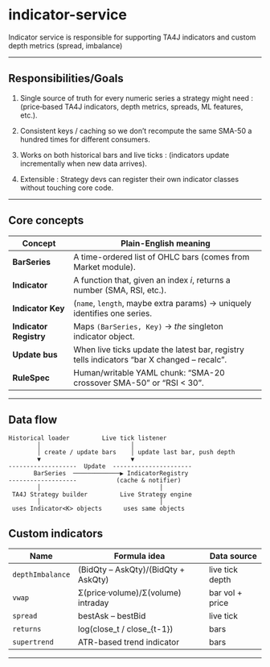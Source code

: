 # indicator-service

Indicator service is responsible for supporting TA4J indicators and custom depth metrics (spread, imbalance)

---

## Responsibilities/Goals

1. Single source of truth for every numeric series a strategy might need : (price‐based TA4J indicators, depth metrics,
   spreads, ML features, etc.).

2. Consistent keys / caching so we don’t recompute the same SMA-50 a hundred times for different consumers.

3. Works on both historical bars and live ticks : (indicators update incrementally when new data arrives).

4. Extensible : Strategy devs can register their own indicator classes without touching core code.

---

## Core concepts

| Concept                | Plain-English meaning                                                                      |
|------------------------|--------------------------------------------------------------------------------------------|
| **BarSeries**          | A time-ordered list of OHLC bars (comes from Market module).                               |
| **Indicator**          | A function that, given an index *i*, returns a number (SMA, RSI, etc.).                    |
| **Indicator Key**      | (`name`, `length`, maybe extra params) → uniquely identifies one series.                   |
| **Indicator Registry** | Maps `(BarSeries, Key)` → *the* singleton indicator object.                                |
| **Update bus**         | When live ticks update the latest bar, registry tells indicators “bar X changed – recalc”. |
| **RuleSpec**           | Human/writable YAML chunk: “SMA-20 crossover SMA-50” or “RSI < 30”.                        |

---

## Data flow

```
Historical loader         Live tick listener
        │                         │
        │ create / update bars    │ update last bar, push depth
        ▼                         ▼
-------------------  Update  ----------------------
       BarSeries  ─────────────▶ IndicatorRegistry
-------------------           (cache & notifier)
        │                                 │
 TA4J Strategy builder         Live Strategy engine
        │                                 │
 uses Indicator<K> objects      uses same objects
```

## Custom indicators

| Name             | Formula idea                        | Data source     |
|------------------|-------------------------------------|-----------------|
| `depthImbalance` | (BidQty – AskQty)/(BidQty + AskQty) | live tick depth |
| `vwap`           | Σ(price·volume)/Σ(volume) intraday  | bar vol + price |
| `spread`         | bestAsk – bestBid                   | live tick       |
| `returns`        | log(close\_t / close\_{t-1})        | bars            |
| `supertrend`     | ATR-based trend indicator           | bars            |

---
